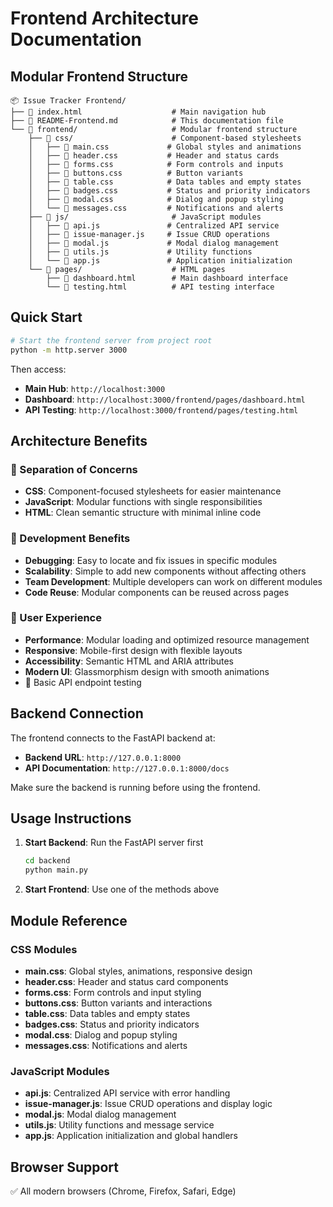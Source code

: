 # Frontend Architecture Documentation

## Modular Frontend Structure

```
📦 Issue Tracker Frontend/
├── 📄 index.html                    # Main navigation hub
├── 📄 README-Frontend.md            # This documentation file
└── 📁 frontend/                     # Modular frontend structure
    ├── 📁 css/                      # Component-based stylesheets
    │   ├── 📄 main.css             # Global styles and animations
    │   ├── 📄 header.css           # Header and status cards
    │   ├── 📄 forms.css            # Form controls and inputs
    │   ├── 📄 buttons.css          # Button variants
    │   ├── 📄 table.css            # Data tables and empty states
    │   ├── 📄 badges.css           # Status and priority indicators
    │   ├── 📄 modal.css            # Dialog and popup styling
    │   └── 📄 messages.css         # Notifications and alerts
    ├── 📁 js/                       # JavaScript modules
    │   ├── 📄 api.js               # Centralized API service
    │   ├── 📄 issue-manager.js     # Issue CRUD operations
    │   ├── 📄 modal.js             # Modal dialog management
    │   ├── 📄 utils.js             # Utility functions
    │   └── 📄 app.js               # Application initialization
    └── 📁 pages/                    # HTML pages
        ├── 📄 dashboard.html        # Main dashboard interface
        └── 📄 testing.html          # API testing interface
```

## Quick Start

```bash
# Start the frontend server from project root
python -m http.server 3000
```

Then access:
- **Main Hub**: `http://localhost:3000`
- **Dashboard**: `http://localhost:3000/frontend/pages/dashboard.html`
- **API Testing**: `http://localhost:3000/frontend/pages/testing.html`

## Architecture Benefits

### 🎯 Separation of Concerns
- **CSS**: Component-focused stylesheets for easier maintenance
- **JavaScript**: Modular functions with single responsibilities
- **HTML**: Clean semantic structure with minimal inline code

### 🔧 Development Benefits
- **Debugging**: Easy to locate and fix issues in specific modules
- **Scalability**: Simple to add new components without affecting others
- **Team Development**: Multiple developers can work on different modules
- **Code Reuse**: Modular components can be reused across pages

### 📱 User Experience
- **Performance**: Modular loading and optimized resource management
- **Responsive**: Mobile-first design with flexible layouts
- **Accessibility**: Semantic HTML and ARIA attributes
- **Modern UI**: Glassmorphism design with smooth animations
- 🔧 Basic API endpoint testing

## Backend Connection

The frontend connects to the FastAPI backend at:

- **Backend URL**: `http://127.0.0.1:8000`
- **API Documentation**: `http://127.0.0.1:8000/docs`

Make sure the backend is running before using the frontend.

## Usage Instructions

1. **Start Backend**: Run the FastAPI server first
   ```bash
   cd backend
   python main.py
   ```

2. **Start Frontend**: Use one of the methods above
## Module Reference

### CSS Modules
- **main.css**: Global styles, animations, responsive design
- **header.css**: Header and status card components
- **forms.css**: Form controls and input styling
- **buttons.css**: Button variants and interactions
- **table.css**: Data tables and empty states
- **badges.css**: Status and priority indicators
- **modal.css**: Dialog and popup styling
- **messages.css**: Notifications and alerts

### JavaScript Modules
- **api.js**: Centralized API service with error handling
- **issue-manager.js**: Issue CRUD operations and display logic
- **modal.js**: Modal dialog management
- **utils.js**: Utility functions and message service
- **app.js**: Application initialization and global handlers

## Browser Support
✅ All modern browsers (Chrome, Firefox, Safari, Edge)
